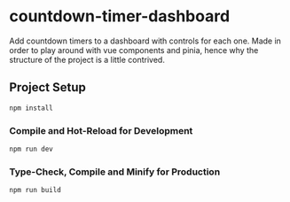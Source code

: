 # countdown-timer-dashboard
Add countdown timers to a dashboard with controls for each one. Made in order to play around with vue components and pinia, hence why the structure of the project is a little contrived.

## Project Setup

```sh
npm install
```

### Compile and Hot-Reload for Development

```sh
npm run dev
```

### Type-Check, Compile and Minify for Production

```sh
npm run build
```
